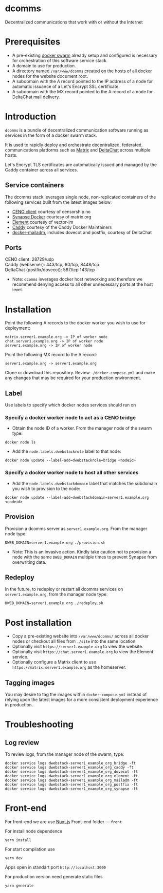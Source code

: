 # dcomms

Decentralized communications that work with or without the Internet 

# Prerequisites
* A pre-existing [docker swarm](https://docs.docker.com/engine/swarm/) already setup and configured is necessary for orchestration of this software service stack.
* A domain to use for production.
* A directory named `/var/www/dcomms` created on the hosts of all docker nodes for the website document root.
* A subdomain with the A record pointed to the IP address of a node for automatic issuance of a Let's Encrypt SSL certificate.
* A subdomain with the MX record pointed to the A record of a node for DeltaChat mail delivery.

# Introduction

`dcomms` is a bundle of decentralized communication software running as services in the form of a docker swarm stack.

It is used to rapidly deploy and orchestrate decentralized, federated, communications platforms such as [Matrix](https://matrix.org/) and [DeltaChat](https://delta.chat) across multiple hosts.

Let's Encrypt TLS certificates are automatically issued and managed by the Caddy container across all services.

## Service containers

The dcomms stack leverages single node, non-replicated containers of the following services built from the latest images below:

* [CENO client](https://hub.docker.com/r/equalitie/ceno-client) courtesy of censorship.no
* [Synapse Docker](https://hub.docker.com/r/matrixdotorg/synapse/) courtesy of matrix.org
* [Element](https://hub.docker.com/r/vectorim/element-web/) courtesy of vector-im
* [Caddy](https://hub.docker.com/_/caddy) courtesy of the Caddy Docker Maintainers
* [docker-mailadm](https://github.com/deltachat/docker-mailadm), includes dovecot and postfix, courtesy of DeltaChat

## Ports

CENO client: 28729/udp \
Caddy (webserver): 443/tcp, 80/tcp, 8448/tcp \
DeltaChat (postfix/dovecot): 587/tcp 143/tcp

* Note: `dcomms` leverages docker host networking and therefore we recommend denying access to all other unnecessary ports at the host level.

# Installation

Point the following A records to the docker worker you wish to use for deployment:
```
matrix.server1.example.org -> IP of worker node
chat.server1.example.org -> IP of worker node
server1.example.org -> IP of worker node
```

Point the following MX record to the A record:
```
server1.example.org -> server1.example.org
```

Clone or download this repository.  Review `./docker-compose.yml` and make any changes that may be required for your production environment.

## Label
Use labels to specify which docker nodes services should run on

### Specify a docker worker node to act as a CENO bridge

* Obtain the node ID of a worker.  From the manager node of the swarm type:
```
docker node ls
```
* Add the `node.labels.dwebstackrole` label to that node:
```
docker node update --label-add=dwebstackrole=bridge <nodeid>
```

### Specify a docker worker node to host all other services

* Add the `node.labels.dwebstackdomain` label that matches the subdomain you wish to provision to the node:
```
docker node update --label-add=dwebstackdomain=server1.example.org <nodeid>
```

## Provision

Provision a dcomms server as `server1.example.org`.  From the manager node type:

```
DWEB_DOMAIN=server1.example.org ./provision.sh
```

* Note: This is an invasive action. Kindly take caution not to provision a node with the same `DWEB_DOMAIN` multiple times to prevent Synapse from overwriting data.

## Redeploy

In the future, to redeploy or restart all dcomms services on `server1.example.org`, from the manager node type:
```
DWEB_DOMAIN=server1.example.org ./redeploy.sh
```

# Post installation

* Copy a pre-existing website into `/var/www/dcomms/` across all docker nodes or checkout all files from `./site` into the same location.
* Optionally visit `https://server1.example.org` to view the website.
* Optionally visit `https://chat.server1.example.org` to view the Element service.
* Optionally configure a Matrix client to use `https://matrix.server1.example.org` as the homeserver.

## Tagging images

You may desire to tag the images within `docker-compose.yml` instead of relying upon the latest images for a more consistent deployment experience in production.

# Troubleshooting

## Log review

To review logs, from the manager node of the swarm, type:
```
docker service logs dwebstack-server1_example_org_bridge -ft
docker service logs dwebstack-server1_example_org_caddy -ft
docker service logs dwebstack-server1_example_org_dovecot -ft
docker service logs dwebstack-server1_example_org_element -ft
docker service logs dwebstack-server1_example_org_mailadm -ft
docker service logs dwebstack-server1_example_org_postfix -ft
docker service logs dwebstack-server1_example_org_synapse -ft
```
# Front-end
For front-end we are use [Nuxt.js](https://nuxtjs.org/)
Front-end folder — `front`

For install node dependence
```
yarn install
```

For start compilation use
```
yarn dev
```
Apps open in standart port `http://localhost:3000`

For production version need generate static files
```
yarn generate
```
